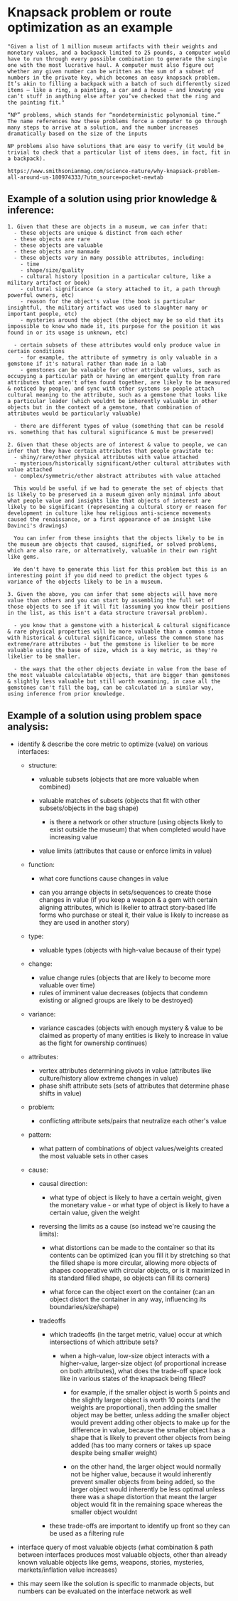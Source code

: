 # Knapsack problem or route optimization as an example

    "Given a list of 1 million museum artifacts with their weights and monetary values, and a backpack limited to 25 pounds, a computer would have to run through every possible combination to generate the single one with the most lucrative haul. A computer must also figure out whether any given number can be written as the sum of a subset of numbers in the private key, which becomes an easy knapsack problem. It’s akin to filling a backpack with a batch of such differently sized items — like a ring, a painting, a car and a house — and knowing you can’t stuff in anything else after you’ve checked that the ring and the painting fit."

    “NP” problems, which stands for “nondeterministic polynomial time.” The name references how these problems force a computer to go through many steps to arrive at a solution, and the number increases dramatically based on the size of the inputs

    NP problems also have solutions that are easy to verify (it would be trivial to check that a particular list of items does, in fact, fit in a backpack).

    https://www.smithsonianmag.com/science-nature/why-knapsack-problem-all-around-us-180974333/?utm_source=pocket-newtab


## Example of a solution using prior knowledge & inference:

    1. Given that these are objects in a museum, we can infer that:
      - these objects are unique & distinct from each other
      - these objects are rare
      - these objects are valuable
      - these objects are manmade
      - these objects vary in many possible attributes, including:
        - time
        - shape/size/quality
        - cultural history (position in a particular culture, like a military artifact or book)
        - cultural significance (a story attached to it, a path through powerful owners, etc)
        - reason for the object's value (the book is particular insightful, the military artifact was used to slaughter many or important people, etc)
        - mysteries around the object (the object may be so old that its impossible to know who made it, its purpose for the position it was found in or its usage is unknown, etc)

      - certain subsets of these attributes would only produce value in certain conditions
        - for example, the attribute of symmetry is only valuable in a gemstone if it's natural rather than made in a lab
        - gemstones can be valuable for other attribute values, such as occupying a particular path or having an emergent quality from rare attributes that aren't often found together, are likely to be measured & noticed by people, and sync with other systems so people attach cultural meaning to the attribute, such as a gemstone that looks like a particular leader (which wouldnt be inherently valuable in other objects but in the context of a gemstone, that combination of attributes would be particularly valuable)

      - there are different types of value (something that can be resold vs. something that has cultural significance & must be preserved)

    2. Given that these objects are of interest & value to people, we can infer that they have certain attributes that people gravitate to:
      - shiny/rare/other physical attributes with value attached
      - mysterious/historically significant/other cultural attributes with value attached
      - complex/symmetric/other abstract attributes with value attached

      This would be useful if we had to generate the set of objects that is likely to be preserved in a museum given only minimal info about what people value and insights like that objects of interest are likely to be significant (representing a cultural story or reason for development in culture like how religious anti-science movements caused the renaissance, or a first appearance of an insight like Davinci's drawings)

      You can infer from these insights that the objects likely to be in the museum are objects that caused, signified, or solved problems, which are also rare, or alternatively, valuable in their own right like gems.

      We don't have to generate this list for this problem but this is an interesting point if you did need to predict the object types & variance of the objects likely to be in a museum.

    3. Given the above, you can infer that some objects will have more value than others and you can start by assembling the full set of those objects to see if it will fit (assuming you know their positions in the list, as this isn't a data structure traversal problem).

      - you know that a gemstone with a historical & cultural significance & rare physical properties will be more valuable than a common stone with historical & cultural significance, unless the common stone has extreme/rare attributes - but the gemstone is likelier to be more valuable using the base of size, which is a key metric, as they're likelier to be smaller.

      - the ways that the other objects deviate in value from the base of the most valuable calculatable objects, that are bigger than gemstones & slightly less valuable but still worth examining, in case all the gemstones can't fill the bag, can be calculated in a similar way, using inference from prior knowledge.


## Example of a solution using problem space analysis:

  - identify & describe the core metric to optimize (value) on various interfaces:

    - structure:

      - valuable subsets (objects that are more valuable when combined)

      - valuable matches of subsets (objects that fit with other subsets/objects in the bag shape)

        - is there a network or other structure (using objects likely to exist outside the museum) that when completed would have increasing value 

      - value limits (attributes that cause or enforce limits in value)

    - function:

      - what core functions cause changes in value

      - can you arrange objects in sets/sequences to create those changes in value (if you keep a weapon & a gem with certain aligning attributes, which is likelier to attract story-based life forms who purchase or steal it, their value is likely to increase as they are used in another story)

    - type:

      - valuable types (objects with high-value because of their type)

    - change:
    
      - value change rules (objects that are likely to become more valuable over time)
      - rules of imminent value decreases (objects that condemn existing or aligned groups are likely to be destroyed)

    - variance:

      - variance cascades (objects with enough mystery & value to be claimed as property of many entities is likely to increase in value as the fight for ownership continues)

    - attributes:

      - vertex attributes determining pivots in value (attributes like culture/history allow extreme changes in value)
      - phase shift attribute sets (sets of attributes that determine phase shifts in value)

    - problem:

      - conflicting attribute sets/pairs that neutralize each other's value

    - pattern:

      - what pattern of combinations of object values/weights created the most valuable sets in other cases 

    - cause:

      - causal direction:

        - what type of object is likely to have a certain weight, given the monetary value - or what type of object is likely to have a certain value, given the weight

      - reversing the limits as a cause (so instead we're causing the limits):

        - what distortions can be made to the container so that its contents can be optimized (can you fill it by stretching so that the filled shape is more circular, allowing more objects of shapes cooperative with circular objects, or is it maximized in its standard filled shape, so objects can fill its corners)

        - what force can the object exert on the container (can an object distort the container in any way, influencing its boundaries/size/shape)

      - tradeoffs

        - which tradeoffs (in the target metric, value) occur at which intersections of which attribute sets?

          - when a high-value, low-size object interacts with a higher-value, larger-size object (of proportional increase on both attributes), what does the trade-off space look like in various states of the knapsack being filled?

            - for example, if the smaller object is worth 5 points and the slightly larger object is worth 10 points (and the weights are proportional), then adding the smaller object may be better, unless adding the smaller object would prevent adding other objects to make up for the difference in value, because the smaller object has a shape that is likely to prevent other objects from being added (has too many corners or takes up space despite being smaller weight)

            - on the other hand, the larger object would normally not be higher value, because it would inherently prevent smaller objects from being added, so the larger object would inherently be less optimal unless there was a shape distortion that meant the larger object would fit in the remaining space whereas the smaller object wouldnt

        - these trade-offs are important to identify up front so they can be used as a filtering rule


  - interface query of most valuable objects (what combination & path between interfaces produces most valuable objects, other than already known valuable objects like gems, weapons, stories, mysteries, markets/inflation value increases)

- this may seem like the solution is specific to manmade objects, but numbers can be evaluated on the interface network as well